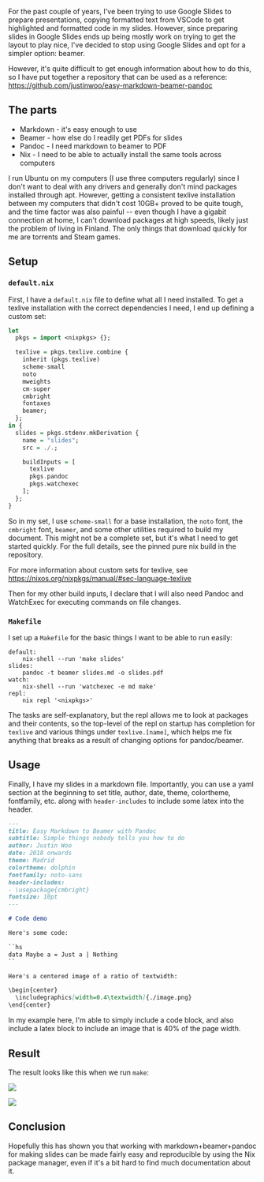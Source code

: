 For the past couple of years, I've been trying to use Google Slides to prepare presentations, copying formatted text from VSCode to get highlighted and formatted code in my slides. However, since preparing slides in Google Slides ends up being mostly work on trying to get the layout to play nice, I've decided to stop using Google Slides and opt for a simpler option: beamer.

However, it's quite difficult to get enough information about how to do this, so I have put together a repository that can be used as a reference: <https://github.com/justinwoo/easy-markdown-beamer-pandoc>

## The parts

* Markdown - it's easy enough to use
* Beamer - how else do I readily get PDFs for slides
* Pandoc - I need markdown to beamer to PDF
* Nix - I need to be able to actually install the same tools across computers

I run Ubuntu on my computers (I use three computers regularly) since I don't want to deal with any drivers and generally don't mind packages installed through apt. However, getting a consistent texlive installation between my computers that didn't cost 10GB+ proved to be quite tough, and the time factor was also painful -- even though I have a gigabit connection at home, I can't download packages at high speeds, likely just the problem of living in Finland. The only things that download quickly for me are torrents and Steam games.

## Setup

### `default.nix`

First, I have a `default.nix` file to define what all I need installed. To get a texlive installation with the correct dependencies I need, I end up defining a custom set:

```hs
let
  pkgs = import <nixpkgs> {};

  texlive = pkgs.texlive.combine {
    inherit (pkgs.texlive)
    scheme-small
    noto
    mweights
    cm-super
    cmbright
    fontaxes
    beamer;
  };
in {
  slides = pkgs.stdenv.mkDerivation {
    name = "slides";
    src = ./.;

    buildInputs = [
      texlive
      pkgs.pandoc
      pkgs.watchexec
    ];
  };
}
```

So in my set, I use `scheme-small` for a base installation, the `noto` font, the `cmbright` font, `beamer`, and some other utilities required to build my document. This might not be a complete set, but it's what I need to get started quickly. For the full details, see the pinned pure nix build in the repository.

For more information about custom sets for texlive, see <https://nixos.org/nixpkgs/manual/#sec-language-texlive>

Then for my other build inputs, I declare that I will also need Pandoc and WatchExec for executing commands on file changes.

### `Makefile`

I set up a `Makefile` for the basic things I want to be able to run easily:

```
default:
	nix-shell --run 'make slides'
slides:
	pandoc -t beamer slides.md -o slides.pdf
watch:
	nix-shell --run 'watchexec -e md make'
repl:
	nix repl '<nixpkgs>'
```

The tasks are self-explanatory, but the repl allows me to look at packages and their contents, so the top-level of the repl on startup has completion for `texlive` and various things under `texlive.[name]`, which helps me fix anything that breaks as a result of changing options for pandoc/beamer.

## Usage

Finally, I have my slides in a markdown file. Importantly, you can use a yaml section at the beginning to set title, author, date, theme, colortheme, fontfamily, etc. along with `header-includes` to include some latex into the header.

```md
---
title: Easy Markdown to Beamer with Pandoc
subtitle: Simple things nobody tells you how to do
author: Justin Woo
date: 2018 onwards
theme: Madrid
colortheme: dolphin
fontfamily: noto-sans
header-includes:
- \usepackage{cmbright}
fontsize: 10pt
---

# Code demo

Here's some code:

``hs
data Maybe a = Just a | Nothing
``

Here's a centered image of a ratio of textwidth:

\begin{center}
  \includegraphics[width=0.4\textwidth]{./image.png}
\end{center}
```

In my example here, I'm able to simply include a code block, and also include a latex block to include an image that is 40% of the page width.

## Result

The result looks like this when we run `make`:

![](https://raw.githubusercontent.com/justinwoo/easy-markdown-beamer-pandoc/master/preview-0.png)

![](https://raw.githubusercontent.com/justinwoo/easy-markdown-beamer-pandoc/master/preview-1.png)

## Conclusion

Hopefully this has shown you that working with markdown+beamer+pandoc for making slides can be made fairly easy and reproducible by using the Nix package manager, even if it's a bit hard to find much documentation about it.
